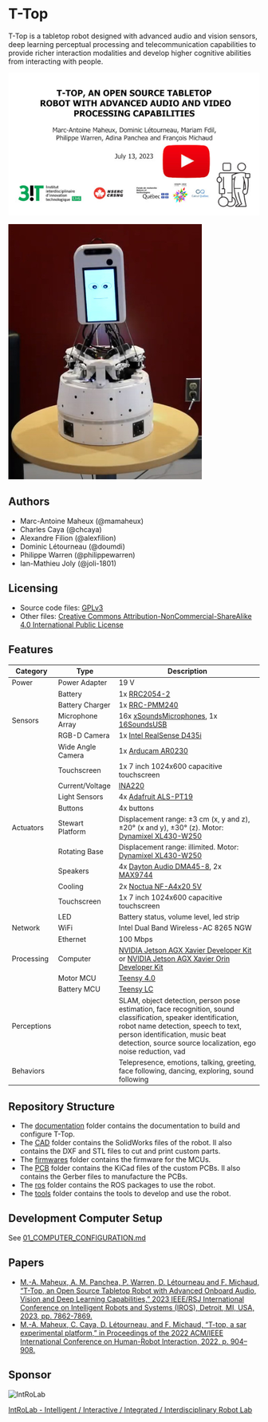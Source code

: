 # T-Top

T-Top is a tabletop robot designed with advanced audio and vision sensors, deep learning perceptual processing and
telecommunication capabilities to provide richer interaction modalities and develop higher cognitive abilities from
interacting with people.

[![T-Top](images/t_top_video.jpg)](https://www.youtube.com/watch?v=2jpqTp6jozc)

![T-Top](images/t_top.jpg)

## Authors

- Marc-Antoine Maheux (@mamaheux)
- Charles Caya (@chcaya)
- Alexandre Filion (@alexfilion)
- Dominic Létourneau (@doumdi)
- Philippe Warren (@philippewarren)
- Ian-Mathieu Joly (@joli-1801)

## Licensing

- Source code files: [GPLv3](LICENSE_SOURCE_CODE)
- Other files: [Creative Commons Attribution-NonCommercial-ShareAlike 4.0 International Public License](LICENSE_OTHER)

## Features

| Category         | Type              | Description                                                                                                                                                                                                                                             |
| ---------------- | ----------------- | ------------------------------------------------------------------------------------------------------------------------------------------------------------------------------------------------------------------------------------------------------- |
| Power            | Power Adapter     | 19 V                                                                                                                                                                                                                                                    |
|                  | Battery           | 1x [RRC2054-2](https://www.rrc-ps.com/en/battery-packs/standard-battery-packs/products/RRC2054-2)                                                                                                                                                       |
|                  | Battery Charger   | 1x [RRC-PMM240](https://www.rrc-ps.com/en/battery-packs/standard-battery-packs/products/RRC-PMM240)                                                                                                                                                     |
| Sensors          | Microphone Array  | 16x [xSoundsMicrophones](https://github.com/introlab/xSoundsMicrophones), 1x [16SoundsUSB](https://github.com/introlab/16SoundsUSB)                                                                                                                     |
|                  | RGB-D Camera      | 1x [Intel RealSense D435i](https://www.intelrealsense.com/depth-camera-d435i/)                                                                                                                                                                          |
|                  | Wide Angle Camera | 1x [Arducam AR0230](https://www.uctronics.com/arducam-1080p-hd-wide-angle-wdr-usb-camera-module-for-computer-2mp-1-2-7-cmos-ar0230-100-degree-mini-uvc-usb2-0-spy-webcam-board-with-3-3ft-1m-cable-for-windows-linux-mac-os-android.html)               |
|                  | Touchscreen       | 1x 7 inch 1024x600 capacitive touchscreen                                                                                                                                                                                                               |
|                  | Current/Voltage   | [INA220](https://www.ti.com/product/INA220)                                                                                                                                                                                                             |
|                  | Light Sensors     | 4x [Adafruit ALS-PT19 ](https://www.adafruit.com/product/2748)                                                                                                                                                                                          |
|                  | Buttons           | 4x buttons                                                                                                                                                                                                                                              |
| Actuators        | Stewart Platform  | Displacement range: ±3 cm (x, y and z), ±20° (x and y), ±30° (z). Motor: [Dynamixel XL430-W250](https://emanual.robotis.com/docs/en/dxl/x/xl430-w250/)                                                                                                  |                                                         |
|                  | Rotating Base     | Displacement range: illimited. Motor: [Dynamixel XL430-W250](https://emanual.robotis.com/docs/en/dxl/x/xl430-w250/)                                                                                                                                     |
|                  | Speakers          | 4x [Dayton Audio DMA45-8](https://www.daytonaudio.com/product/1613/dma45-8-1-1-2-dual-magnet-aluminum-cone-full-range-driver-8-ohm), 2x [MAX9744](https://www.adafruit.com/product/1752)                                                                |
|                  | Cooling           | 2x [Noctua NF-A4x20 5V](https://noctua.at/en/products/fan/nf-a4x20-5v)                                                                                                                                                                                  |
|                  | Touchscreen       | 1x 7 inch 1024x600 capacitive touchscreen                                                                                                                                                                                                               |
|                  | LED               | Battery status, volume level, led strip                                                                                                                                                                                                                 |
| Network          | WiFi              | Intel Dual Band Wireless-AC 8265 NGW                                                                                                                                                                                                                    |
|                  | Ethernet          | 100 Mbps                                                                                                                                                                                                                                                |
| Processing       | Computer          | [NVIDIA Jetson AGX Xavier Developer Kit](https://developer.nvidia.com/embedded/jetson-agx-xavier-developer-kit) or [NVIDIA Jetson AGX Xavier Orin Developer Kit](https://developer.nvidia.com/embedded/jetson-agx-orin-developer-kit)                   |
|                  | Motor MCU         | [Teensy 4.0](https://www.pjrc.com/store/teensy40.html)                                                                                                                                                                                                  |
|                  | Battery MCU       | [Teensy LC](https://www.pjrc.com/teensy/teensyLC.html)                                                                                                                                                                                                  |
| Perceptions      |                   | SLAM, object detection, person pose estimation, face recognition, sound classification, speaker identification, robot name detection, speech to text, person identification, music beat detection, source source localization, ego noise reduction, vad |
| Behaviors        |                   | Telepresence, emotions, talking, greeting, face following, dancing, exploring, sound following                                                                                                                                                          |

## Repository Structure

- The [documentation](documentation) folder contains the documentation to build and configure T-Top.
- The [CAD](CAD) folder contains the SolidWorks files of the robot. Il also contains the DXF and STL files to cut and
  print custom parts.
- The [firmwares](firmwares) folder contains the firmware for the MCUs.
- The [PCB](PCB) folder contains the KiCad files of the custom PCBs. Il also contains the Gerber files to manufacture
  the PCBs.
- The [ros](ros) folder contains the ROS packages to use the robot.
- The [tools](tools) folder contains the tools to develop and use the robot.

## Development Computer Setup

See [01_COMPUTER_CONFIGURATION.md](documentation/assembly/01_COMPUTER_CONFIGURATION.md#development-computer-ubuntu-2004)

## Papers

- [M.-A. Maheux, A. M. Panchea, P. Warren, D. Létourneau and F. Michaud, “T-Top, an Open Source Tabletop Robot with Advanced Onboard Audio, Vision and Deep Learning Capabilities,” 2023 IEEE/RSJ International Conference on Intelligent Robots and Systems (IROS), Detroit, MI, USA, 2023, pp. 7862-7869.](https://ieeexplore.ieee.org/abstract/document/10342252)
- [M.-A. Maheux, C. Caya, D. Létourneau, and F. Michaud, “T-top, a sar experimental platform,” in Proceedings of the 2022 ACM/IEEE International Conference on Human-Robot Interaction, 2022, p. 904–908.](https://dl.acm.org/doi/abs/10.5555/3523760.3523902)

## Sponsor

![IntRoLab](https://introlab.3it.usherbrooke.ca/IntRoLab.png)

[IntRoLab - Intelligent / Interactive / Integrated / Interdisciplinary Robot Lab](https://introlab.3it.usherbrooke.ca)
